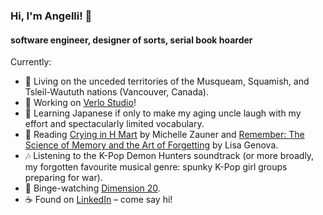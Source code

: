 ### Hi, I'm Angelli! 👋
#### software engineer, designer of sorts, serial book hoarder

Currently:
- 📍 Living on the unceded territories of the Musqueam, Squamish, and Tsleil-Waututh nations (Vancouver, Canada).
- 🌱 Working on [Verlo Studio](https://verlo.studio/)!
- 💬 Learning Japanese if only to make my aging uncle laugh with my effort and spectacularly limited vocabulary.
- 📘 Reading [Crying in H Mart](https://www.goodreads.com/book/show/54814676-crying-in-h-mart) by Michelle Zauner and [Remember: The Science of Memory and the Art of Forgetting](https://www.goodreads.com/en/book/show/54895704) by Lisa Genova.
- 🎶 Listening to the K-Pop Demon Hunters soundtrack (or more broadly, my forgotten favourite musical genre: spunky K-Pop girl groups preparing for war).
- 🍿 Binge-watching [Dimension 20](https://www.dropout.tv/dimension-20).
- ☕ Found on [LinkedIn](https://www.linkedin.com/in/angellidimatulac/) – come say hi!
